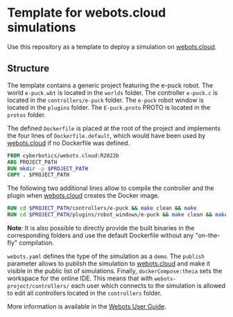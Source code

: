 # Template for webots.cloud simulations
Use this repository as a template to deploy a simulation on [webots.cloud](webots.cloud).

## Structure
The template contains a generic project featuring the e-puck robot.
The world `e-puck.wbt` is located in the `worlds` folder.
The controller `e-puck.c` is located in the `controllers/e-puck` folder.
The `e-puck` robot window is located in the `plugins` folder.
The `E-puck.proto` PROTO is located in the `protos` folder.

The defined `Dockerfile` is placed at the root of the project and implements the four lines of `Dockerfile.default`, which would have been used by [webots.cloud](webots.cloud) if no Dockerfile was defined.

```dockerfile
FROM cyberbotics/webots.cloud:R2022b
ARG PROJECT_PATH
RUN mkdir -p $PROJECT_PATH
COPY . $PROJECT_PATH
```

The following two additional lines allow to compile the controller and the plugin when [webots.cloud](webots.cloud) creates the Docker image.

```dockerfile
RUN cd $PROJECT_PATH/controllers/e-puck && make clean && make
RUN cd $PROJECT_PATH/plugins/robot_windows/e-puck && make clean && make
```

**Note**: It is also possible to directly provide the built binaries in the corresponding folders and use the default Dockerfile without any "on-the-fly" compilation.

`webots.yaml` defines the type of the simulation as a `demo`.
The `publish` parameter allows to publish the simulation to [webots.cloud](webots.cloud) and make it visible in the public list of simulations.
Finally, `dockerCompose:theia` sets the workspace for the online IDE.
This means that with `webots-project/controllers/` each user which connects to the simulation is allowed to edit all controllers located in the `controllers` folder.

More information is available in the [Webots User Guide](https://cyberbotics.com/doc/guide/webots-cloud?version=master#publish-cloud-based-simulations).
